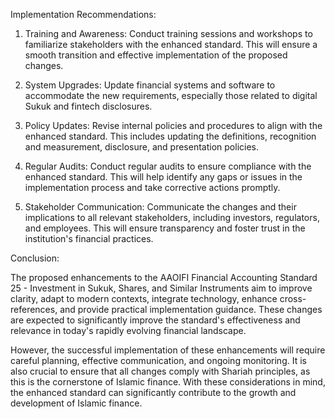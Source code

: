 Implementation Recommendations:

1. Training and Awareness: Conduct training sessions and workshops to familiarize stakeholders with the enhanced standard. This will ensure a smooth transition and effective implementation of the proposed changes.

2. System Upgrades: Update financial systems and software to accommodate the new requirements, especially those related to digital Sukuk and fintech disclosures.

3. Policy Updates: Revise internal policies and procedures to align with the enhanced standard. This includes updating the definitions, recognition and measurement, disclosure, and presentation policies.

4. Regular Audits: Conduct regular audits to ensure compliance with the enhanced standard. This will help identify any gaps or issues in the implementation process and take corrective actions promptly.

5. Stakeholder Communication: Communicate the changes and their implications to all relevant stakeholders, including investors, regulators, and employees. This will ensure transparency and foster trust in the institution's financial practices.

Conclusion:

The proposed enhancements to the AAOIFI Financial Accounting Standard 25 - Investment in Sukuk, Shares, and Similar Instruments aim to improve clarity, adapt to modern contexts, integrate technology, enhance cross-references, and provide practical implementation guidance. These changes are expected to significantly improve the standard's effectiveness and relevance in today's rapidly evolving financial landscape.

However, the successful implementation of these enhancements will require careful planning, effective communication, and ongoing monitoring. It is also crucial to ensure that all changes comply with Shariah principles, as this is the cornerstone of Islamic finance. With these considerations in mind, the enhanced standard can significantly contribute to the growth and development of Islamic finance.